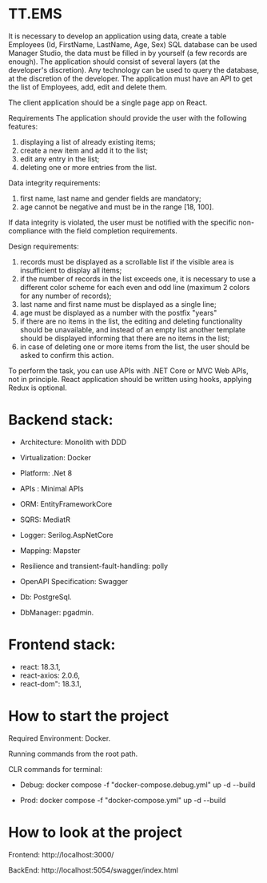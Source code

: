 # TT.EMS
It is necessary to develop an application using data, create a table Employees (Id, FirstName, LastName, Age, Sex) SQL database can be used Manager Studio, the data must be filled in by yourself (a few records are enough). The application should consist of several layers (at the developer's discretion). Any technology can be used to query the database, at the discretion of the developer. The application must have an API to get the list of Employees, add, edit and delete them.

The client application should be a single page app on React.
 
Requirements
The application should provide the user with the following features:
1) displaying a list of already existing items;
2) create a new item and add it to the list;
3) edit any entry in the list;
4) deleting one or more entries from the list.
 
Data integrity requirements:
1) first name, last name and gender fields are mandatory;
2) age cannot be negative and must be in the range [18, 100].
 
If data integrity is violated, the user must be notified with the specific non-compliance with the field completion requirements. 
 
Design requirements:
1) records must be displayed as a scrollable list if the visible area is insufficient to display all items;
2) if the number of records in the list exceeds one, it is necessary to use a different color scheme for each even and odd line (maximum 2 colors for any number of records);
3) last name and first name must be displayed as a single line;
4) age must be displayed as a number with the postfix "years"
5) if there are no items in the list, the editing and deleting functionality should be unavailable, and instead of an empty list another template should be displayed informing that there are no items in the list;
6) in case of deleting one or more items from the list, the user should be asked to confirm this action.
 
To perform the task, you can use APIs with .NET Core or MVC Web APIs, not in principle. React application should be written using hooks, applying Redux is optional.

# Backend stack:
- Architecture: Monolith with DDD
- Virtualization: Docker
- Platform: .Net 8
- APIs : Minimal APIs
- ORM: EntityFrameworkCore
- SQRS: MediatR
- Logger: Serilog.AspNetCore
- Mapping: Mapster
- Resilience and transient-fault-handling: polly
- OpenAPI Specification: Swagger

- Db: PostgreSql.
- DbManager: pgadmin.

# Frontend stack:
- react: 18.3.1,
- react-axios: 2.0.6,
- react-dom": 18.3.1,

# How to start the project
Required Environment: Docker.

Running commands from the root path.

CLR commands for terminal:

- Debug:
        docker compose -f "docker-compose.debug.yml" up -d --build

- Prod:
        docker compose -f "docker-compose.yml" up -d --build

# How to look at the project

Frontend: http://localhost:3000/

BackEnd: http://localhost:5054/swagger/index.html